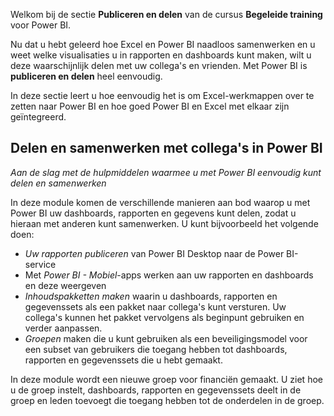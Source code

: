 Welkom bij de sectie **Publiceren en delen** van de cursus **Begeleide training** voor Power BI.

Nu dat u hebt geleerd hoe Excel en Power BI naadloos samenwerken en u weet welke visualisaties u in rapporten en dashboards kunt maken, wilt u deze waarschijnlijk delen met uw collega's en vrienden. Met Power BI is **publiceren en delen** heel eenvoudig.

In deze sectie leert u hoe eenvoudig het is om Excel-werkmappen over te zetten naar Power BI en hoe goed Power BI en Excel met elkaar zijn geïntegreerd.

## <a name="share-and-collaborate-with-colleagues-in-power-bi"></a>Delen en samenwerken met collega's in Power BI
*Aan de slag met de hulpmiddelen waarmee u met Power BI eenvoudig kunt delen en samenwerken*

In deze module komen de verschillende manieren aan bod waarop u met Power BI uw dashboards, rapporten en gegevens kunt delen, zodat u hieraan met anderen kunt samenwerken. U kunt bijvoorbeeld het volgende doen:

* *Uw rapporten publiceren* van Power BI Desktop naar de Power BI-service
* Met *Power BI - Mobiel*-apps werken aan uw rapporten en dashboards en deze weergeven
* *Inhoudspakketten maken* waarin u dashboards, rapporten en gegevenssets als een pakket naar collega's kunt versturen. Uw collega's kunnen het pakket vervolgens als beginpunt gebruiken en verder aanpassen.
* *Groepen* maken die u kunt gebruiken als een beveiligingsmodel voor een subset van gebruikers die toegang hebben tot dashboards, rapporten en gegevenssets die u hebt gemaakt.

In deze module wordt een nieuwe groep voor financiën gemaakt. U ziet hoe u de groep instelt, dashboards, rapporten en gegevenssets deelt in de groep en leden toevoegt die toegang hebben tot de onderdelen in de groep.

